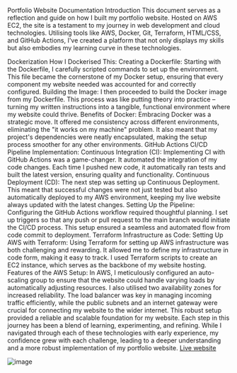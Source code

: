 Portfolio Website Documentation
Introduction
This document serves as a reflection and guide on how I built my portfolio website. Hosted on AWS EC2, the site is a testament to my journey in web development and cloud technologies. Utilising tools like AWS, Docker, Git, Terraform, HTML/CSS, and GitHub Actions, I've created a platform that not only displays my skills but also embodies my learning curve in these technologies.

Dockerization
How I Dockerised This:
Creating a Dockerfile: Starting with the Dockerfile, I carefully scripted commands to set up the environment. This file became the cornerstone of my Docker setup, ensuring that every component my website needed was accounted for and correctly configured.
Building the Image: I then proceeded to build the Docker image from my Dockerfile. This process was like putting theory into practice – turning my written instructions into a tangible, functional environment where my website could thrive.
Benefits of Docker: Embracing Docker was a strategic move. It offered me consistency across different environments, eliminating the "it works on my machine" problem. It also meant that my project's dependencies were neatly encapsulated, making the setup process smoother for any other environments.
GitHub Actions
CI/CD Pipeline Implementation:
Continuous Integration (CI): Implementing CI with GitHub Actions was a game-changer. It automated the integration of my code changes. Each time I pushed new code, it automatically ran tests and built the latest version, ensuring quality and functionality.
Continuous Deployment (CD): The next step was setting up Continuous Deployment. This meant that successful changes were not just tested but also automatically deployed to my AWS environment, keeping my live website always updated with the latest changes.
Setting Up the Pipeline: Configuring the GitHub Actions workflow required thoughtful planning. I set up triggers so that any push or pull request to the main branch would initiate the CI/CD process. This setup ensured a seamless and automated flow from code commit to deployment.
Terraform
Infrastructure as Code:
Setting Up AWS with Terraform: Using Terraform for setting up AWS infrastructure was both challenging and rewarding. It allowed me to define my infrastructure in code form, making it easy to track. I used Terraform scripts to create an EC2 instance, which serves as the backbone of my website hosting.
Features of the AWS Setup: In AWS, I meticulously configured an auto-scaling group to ensure that the website could handle varying loads by automatically adjusting resources. I also utilised two availability zones for increased reliability. The load balancer was key in managing incoming traffic efficiently, while the public subnets and an internet gateway were crucial for connecting my website to the wider internet. This robust setup provided a reliable and scalable foundation for my website.
Each step in this journey has been a blend of learning, experimenting, and refining. While I navigated through each of these technologies with early experience, my confidence grew with each challenge, leading to a deeper understanding and a more robust implementation of my portfolio website.
[Live website](http://abdulahin.com/)

![image](https://github.com/AbdulahiN/Portfolio-Website-/assets/127696330/78b4e7dd-095c-4908-a98f-9627dfe67c25)
